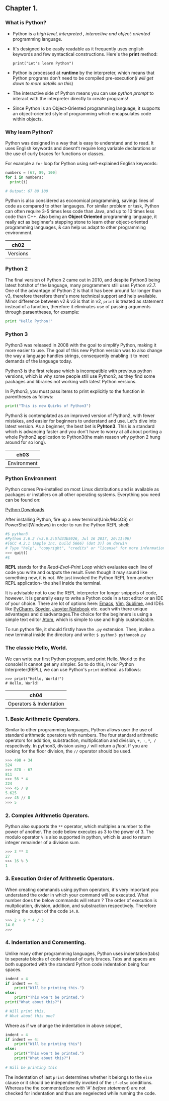 ## Chapter 1.

### What is Python?
- Python is a _high level, interpreted , interactive and object-oriented_ programming language.
- It's designed to be easily readable as it frequently uses english keywords and few syntactical constructions. Here's the **print** method: 

  ```print("Let's learn Python")```
- Python is processed at **runtime** by the interpreter, which means that Python programs don't need to be compiled pre-execution(_I will get down to more details on this_)
- The interactive side of Python means you can use *python prompt* to interact with the interpreter directly to create programs!
- Since Python is an Object-Oriented programming language, it supports an object-oriented style of programming which encapsulates code within objects.

### Why learn Python?
Python was designed in a way that is easy to understand and to read. It uses English keywords and doesnt't require long variable declarations or the use of curly braces for functions or classes.

For example a ```for``` loop for Python using self-explained English keywords:
```python
numbers = [67, 89, 100]
for i in numbers:
  print(i)

# Output: 67 89 100
```

Python is also considered as economical programming, savings lines of code as compared to other langauges. For similar problem or task, Python can often require 3-5 times less code than Java, and up to 10 times less code than C++. Also being an __Object Oriented__ programming language, it really act as beginner's stepping stone to learn other object-oriented programming languages, & can help us adapt to other programming environment.


| ch02  | 
| -------|
| Versions| 

### Python 2
The final version of Python 2 came out in 2010, and despite Python3 being latest hotshot of the language, many programmers still uses Python v2.7. One of the advantage of Python 2 is that it has been around far longer than v3, therefore therefore there's more technical support and help available. Minor difference between v2 & v3 is that in v2, `print` is treated as statement instead of a function, therefore it eliminates use of passing arguments through paraentheses, for example:

```python
print "Hello Python!"
```

### Python 3
Python3 was released in 2008 with the goal to simplify Python, making it more easier to use. The goal of this new Python version was to also change the way a language handles strings, consequently enabling it to meet demands of the language today.

Python3 is the first release which is incompatible with previous python versions, which is why some people still use Python2, as they find some packages and libraries not working with latest Python versions. 

In Python3, you must pass items to print explicitly to the function in parentheses as folows:
```python
print("This is new Quirks of Python3")
```
Python3 is contemplated as an improved version of Python2, with fewer mistakes, and easier for beginners to understand and use. Let's dive into latest version. As a beginner, the best bet is **Pyhton3**. This is a standard which is advancing faster and you don't have to worry at all about porting a whole Python2 application to Python3(the main reason why python 2 hung around for so long).


ch03 |
--- |
Environment|

### Python Environment

Python comes Pre-installed on most Linux distributions and is available as packages or installers on all other operating systems. Everything you need can be found on:

[Python Downloads](https://www.python.org/downloads "Python downloads page") 

After installing Python, fire up a new terminal(Unix/MacOS) or PowerShell(Windows) in order to run the Python REPL shell:
```python
#$ python3
#Python 3.6.2 (v3.6.2:5fd33b5926, Jul 16 2017, 20:11:06) 
#[GCC 4.2.1 (Apple Inc. build 5666) (dot 3)] on darwin
# Type "help", "copyright", "credits" or "license" for more information.
>>> quit()
#$
```

**REPL** stands for the _Read-Eval-Print Loop_ which evaluates each line of code you write and outputs the result. Even though it may sound like something new, it is not. We just invoked the Python REPL from another REPL application- the shell inside the terminal. 


It is advisable not to use the REPL interpreter for longer snippets of code, however. It is generally easy to write a Python code in a text editor or an IDE of your choice. There are lot of options here: [Emacs](https://www.gnu.org/software/emacs/), [Vim](http://www.vim.org/), [Sublime](https://www.sublimetext.com/), and IDEs like [PyCharm](https://www.jetbrains.com/pycharm/), [Spyder](https://pythonhosted.org/spyder/index.html), [Jupyter Notebook](http://jupyter.org/)  etc. each with there unique advantages and disadvantages.The choice for the beginners is using a simple text editor [Atom](https://atom.io/), which is simple to use and highly customizable.

To run python file, it should firstly have the `.py` extension. Then, invike a new terminal inside the directory and write:
`$ python3 pythonoob.py`

### The classic Hello, World.
We can write our first Python program, and print Hello, World to the console! It cannot get any simpler. So to do this, in our Python Interpreter(REPL), we can use Python's `print` method. as follows:
```
>>> print("Hello, World!")
# Hello, World!
```

|ch04|
|----|
|Operators & Indentation|

### 1. Basic Arithmetic Operators.
Similar to other programming languages, Python allows user the use of standard arithmetic operators with numbers. The four standard arithmetic operators for addition, substraction, multiplication and division, `+`,` -`, `*`,` /` respectively. In python3, division using `/` will return a _float_. If you are looking for the floor division, the `//` operator should be used.

```python
>>> 490 + 34
524
>>> 878 - 67
811
>>> 56 * 4
224
>>> 45 / 8
5.625
>>> 45 // 8
>>> 5 
```

### 2. Complex Arithmetic Operators.
Python also supports the `**` operator, which multiples a number to the power of another. The code below executes as 3 to the power of 3. The modulo operator `%` is also supported in python, which is used to return integer remainder of a division sum.

```python
>>> 3 ** 3
27
>>> 16 % 3
1
```

### 3. Execution Order of Arithmetic Operators.
When creating commands using python operators, it's very important you understand the order in which your command will be executed. What number does the below commands will return ? The order of execution is multplication, division, addition, and substraction respectively. Therefore making the output of the code `14.0`.

```python
>>> 2 + 9 * 4 / 3
14.0
>>> 

```

### 4. Indentation and Commenting.
Unlike many other programming languages, Python uses  indentation(tabs) to seperate blocks of code instead of curly braces. Tabs and spaces are both supported with the standard Python code indentation being four spaces. 

```python
indent = 4
if indent == 4:
	print("Will be printing this.")
else:
	print("This won't be printed.")
print("What about this?")

# Will print this.
# What about this one?		

```
Where as if we change the indentation in above snippet,

```python
indent = 4
if indent == 4:
	print("Will be printing this")
else:
	print("This won't be printed.")
	print("What about this?")	
	
# Will be printing this	
```
The indentation of last `print` determines whether it belongs to the `else` clause or it should be independently invoked of the `if-else` conditions. Whereas the the commented(_one with '#' before statement_) are not checked for indentation and thus are negelected while running the code.
